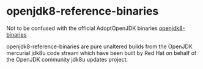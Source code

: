 # openjdk8-reference-binaries
Not to be confused with the official AdoptOpenJDK binaries [openjdk8-binaries](https://github.com/AdoptOpenJDK/openjdk8-binaries)

openjdk8-reference-binaries are pure unaltered builds from the OpenJDK mercurial jdk8u code stream which have been built by Red Hat on behalf of the OpenJDK community jdk8u updates project.
